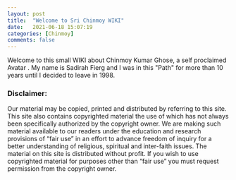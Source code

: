 ```yaml
---
layout: post
title:  "Welcome to Sri Chinmoy WIKI"
date:   2021-06-18 15:07:19
categories: [Chinmoy]
comments: false
---
```


Welcome to this small WIKI about Chinmoy Kumar Ghose, a self proclaimed Avatar .
My name is Sadirah Fierg and I was in this "Path" for more than 10 years until I decided to leave in 1998.

### Disclaimer: 

Our material may be copied, printed and distributed by referring to this site. This site also contains copyrighted material the use of which has not always been specifically authorized by the copyright owner. We are making such material available to our readers under the education and research provisions of “fair use” in an effort to advance freedom of inquiry for a better understanding of religious, spiritual and inter-faith issues. The material on this site is distributed without profit. If you wish to use copyrighted material for purposes other than “fair use” you must request permission from the copyright owner. 
